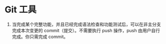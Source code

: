# Git 工具

1. 当完成某个完整功能，并且已经完成语法检查和功能测试后，可以在非主分支完成本次变更的 commit（提交）。不需要执行 push 操作，push 由用户自行完成。你只需完成 commit。